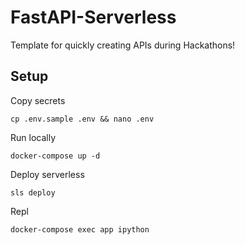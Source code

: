 # FastAPI-Serverless
Template for quickly creating APIs during Hackathons!

## Setup

Copy secrets
```
cp .env.sample .env && nano .env
```

Run locally
```
docker-compose up -d
```

Deploy serverless
```
sls deploy
```

Repl
```
docker-compose exec app ipython
```
